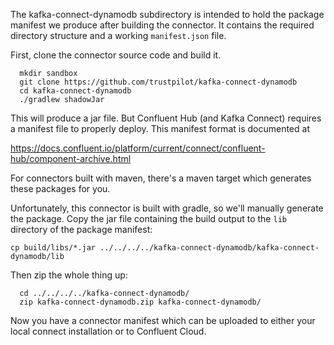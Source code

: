 The kafka-connect-dynamodb subdirectory is intended to hold the package manifest we produce
after building the connector. It contains the required directory structure and a working
`manifest.json` file. 

First, clone the connector source code and build it.
```
  mkdir sandbox
  git clone https://github.com/trustpilot/kafka-connect-dynamodb
  cd kafka-connect-dynamodb
  ./gradlew shadowJar
```

This will produce a jar file. But Confluent Hub (and Kafka Connect) requires
a manifest file to properly deploy. This manifest format is documented at

https://docs.confluent.io/platform/current/connect/confluent-hub/component-archive.html

For connectors built with maven, there's a maven target which generates these packages for you.

Unfortunately, this connector is built with gradle, so we'll manually generate
the package. Copy the jar file containing the build output to the 
`lib` directory of the package manifest:

  `cp build/libs/*.jar ../../../../kafka-connect-dynamodb/kafka-connect-dynamodb/lib`

Then zip the whole thing up:

```
  cd ../../../../kafka-connect-dynamodb/
  zip kafka-connect-dynamodb.zip kafka-connect-dynamodb/
```

Now you have a connector manifest which can be uploaded to either your local
connect installation or to Confluent Cloud.
